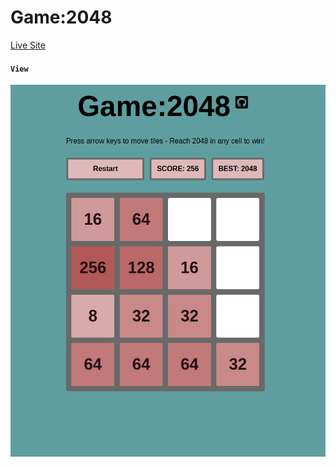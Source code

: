 # Game:2048

[Live Site](https://mohammad1745.github.io/game2048/)

#### `View`
![](/src/images/game2048.png)